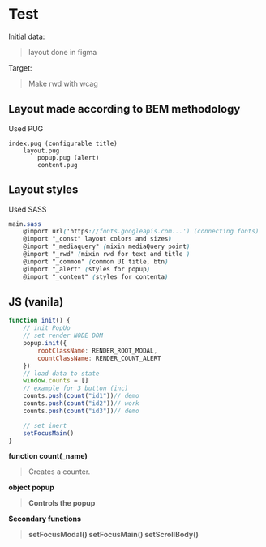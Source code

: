 # Test

Initial data:
> layout done in figma

Target:
>Make rwd with wcag



## Layout made according to BEM methodology
Used PUG
```
index.pug (configurable title)
    layout.pug
        popup.pug (alert)
        content.pug
```

## Layout styles
Used SASS
```scss
main.sass
    @import url('https://fonts.googleapis.com...') (connecting fonts)
    @import "_const" layout colors and sizes)
    @import "_mediaquery" (mixin mediaQuery point)
    @import "_rwd" (mixin rwd for text and title )
    @import "_common" (common UI title, btn)
    @import "_alert" (styles for popup)
    @import "_content" (styles for contenta)
```

## JS (vanila)
``` js
function init() {
    // init PopUp
    // set render NODE DOM
    popup.init({
        rootClassName: RENDER_ROOT_MODAL,
        countClassName: RENDER_COUNT_ALERT
    })
    // load data to state
    window.counts = []
    // example for 3 button (inc)
    counts.push(count("id1"))// demo
    counts.push(count("id2"))// work
    counts.push(count("id3"))// demo

    // set inert
    setFocusMain()
}
```

**function count(_name)**

>Creates a counter.

**object popup<object>**

>Controls the popup


**Secondary functions**

> setFocusModal()
> setFocusMain()
> setScrollBody(<bool>)